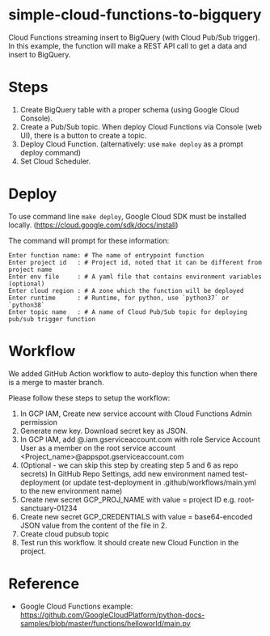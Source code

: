 # simple-cloud-functions-to-bigquery
Cloud Functions streaming insert to BigQuery (with Cloud Pub/Sub trigger). In this example, the function will make a REST API call to get a data and insert to BigQuery.

# Steps
1. Create BigQuery table with a proper schema (using Google Cloud Console).
2. Create a Pub/Sub topic. When deploy Cloud Functions via Console (web UI), there is a button to create a topic.
3. Deploy Cloud Function. (alternatively: use `make deploy` as a prompt deploy command)
4. Set Cloud Scheduler.

# Deploy
To use command line `make deploy`, Google Cloud SDK must be installed locally. (https://cloud.google.com/sdk/docs/install)

The command will prompt for these information:
```
Enter function name: # The name of entrypoint function
Enter project id   : # Project id, noted that it can be different from project name
Enter env file     : # A yaml file that contains environment variables (optional)
Enter cloud region : # A zone which the function will be deployed 
Enter runtime      : # Runtime, for python, use `python37` or `python38`
Enter topic name   : # A name of Cloud Pub/Sub topic for deploying pub/sub trigger function
```

# Workflow
We added GitHub Action workflow to auto-deploy this function when there is a merge to master branch.

Please follow these steps to setup the workflow:
1. In GCP IAM, Create new service account with Cloud Functions Admin permission
2. Generate new key. Download secret key as JSON.
3. In GCP IAM, add @.iam.gserviceaccount.com with role Service Account User as a member on the root service account <Project_name>@appspot.gserviceaccount.com
4. (Optional - we can skip this step by creating step 5 and 6 as repo secrets) In GitHub Repo Settings, add new environment named test-deployment (or update test-deployment in .github/workflows/main.yml to the new environment name)
5. Create new secret GCP_PROJ_NAME with value = project ID e.g. root-sanctuary-01234
6. Create new secret GCP_CREDENTIALS with value = base64-encoded JSON value from the content of the file in 2.
7. Create cloud pubsub topic 
8. Test run this workflow. It should create new Cloud Function in the project.

# Reference
- Google Cloud Functions example: https://github.com/GoogleCloudPlatform/python-docs-samples/blob/master/functions/helloworld/main.py

